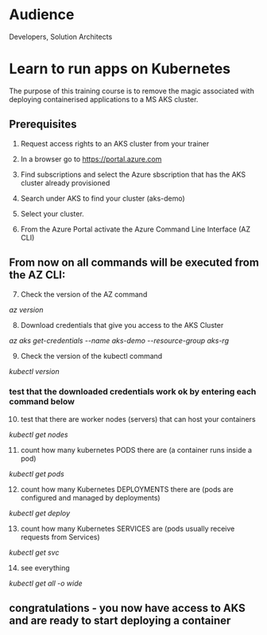 # Audience
Developers, Solution Architects

# Learn to run apps on Kubernetes
The purpose of this training course is to remove the magic associated with deploying containerised applications to a MS AKS cluster.

## Prerequisites

1. Request access rights to an AKS cluster from your trainer
2. In a browser go to https://portal.azure.com
3. Find subscriptions and select the Azure sbscription that has the AKS cluster already provisioned  
4. Search under AKS to find your cluster  (aks-demo)
5. Select your cluster.

6. From the Azure Portal activate the Azure Command Line Interface (AZ CLI)

## From now on all commands will be executed from the AZ CLI:

7. Check the version of the AZ command

*az version*

8. Download credentials that give you access to the AKS Cluster

*az aks get-credentials --name aks-demo --resource-group aks-rg*

9. Check the version of the kubectl command

*kubectl version*

### test that the downloaded credentials work ok by entering each command below

10. test that there are worker nodes (servers) that can host your containers

*kubectl get nodes*

11. count how many  kubernetes PODS there are (a container runs inside a pod)

*kubectl get pods*

12. count how many Kubernetes DEPLOYMENTS there are (pods are configured and managed by deployments)

*kubectl get deploy*

13. count how many Kubernetes SERVICES are (pods usually receive requests from Services)

*kubectl get svc*

14. see everything

*kubectl get all -o wide*

## congratulations - you now have access to AKS and are ready to start deploying a container






